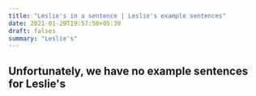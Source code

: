 ```yaml
---
title: "Leslie's in a sentence | Leslie's example sentences"
date: 2021-01-20T19:57:50+05:30
draft: falses
summary: "Leslie's"
---
```

## Unfortunately, we have no example sentences for Leslie's                 
